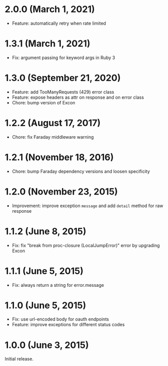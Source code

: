 # 2.0.0 (March 1, 2021)

- Feature: automatically retry when rate limited

# 1.3.1 (March 1, 2021)

- Fix: argument passing for keyword args in Ruby 3

# 1.3.0 (September 21, 2020)

* Feature: add TooManyRequests (429) error class
* Feature: expose headers as attr on response and on error class
* Chore: bump version of Excon

# 1.2.2 (August 17, 2017)

* Chore: fix Faraday middleware warning

# 1.2.1 (November 18, 2016)

* Chore: bump Faraday dependency versions and loosen specificity

# 1.2.0 (November 23, 2015)

* Improvement: improve exception `message` and add `detail` method for raw response

# 1.1.2 (June 8, 2015)

* Fix: fix "break from proc-closure (LocalJumpError)" error by upgrading Excon

# 1.1.1 (June 5, 2015)

* Fix: always return a string for error.message

# 1.1.0 (June 5, 2015)

* Fix: use url-encoded body for oauth endpoints
* Feature: improve exceptions for different status codes

# 1.0.0 (June 3, 2015)

Initial release.
